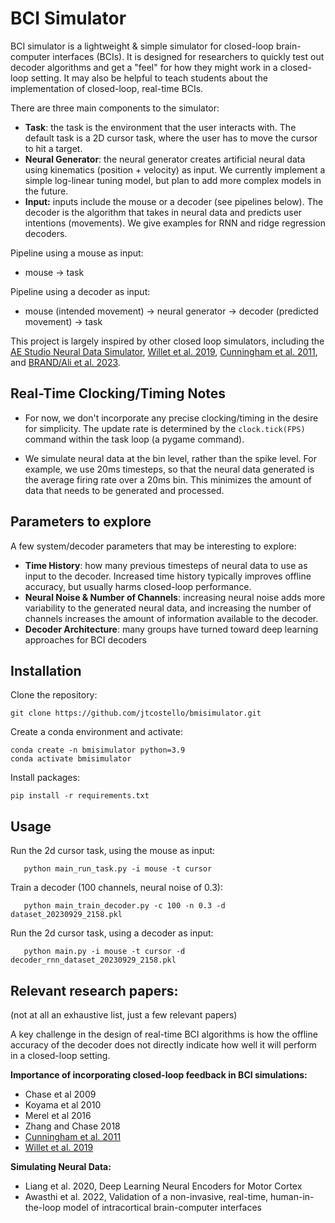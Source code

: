 # BCI Simulator

BCI simulator is a lightweight & simple simulator for closed-loop brain-computer interfaces (BCIs). 
It is designed for researchers to quickly test out decoder algorithms and get a "feel" for how they might work in a closed-loop setting.
It may also be helpful to teach students about the implementation of closed-loop, real-time BCIs.


There are three main components to the simulator:
- **Task**: the task is the environment that the user interacts with. The default task is a 2D cursor task, where the user has to move the cursor to hit a target. 
- **Neural Generator**: the neural generator creates artificial neural data using kinematics (position + velocity) as input. 
We currently implement a simple log-linear tuning model, but plan to add more complex models in the future.
- **Input:** inputs include the mouse or a decoder (see pipelines below). 
The decoder is the algorithm that takes in neural data and predicts user intentions (movements). 
We give examples for RNN and ridge regression decoders.

Pipeline using a mouse as input:
- mouse -> task

Pipeline using a decoder as input:
- mouse (intended movement) -> neural generator -> decoder (predicted movement) -> task


This project is largely inspired by other closed loop simulators, 
including the [AE Studio Neural Data Simulator](https://github.com/agencyenterprise/neural-data-simulator),
[Willet et al. 2019](https://www.nature.com/articles/s41598-019-44166-7), 
[Cunningham et al. 2011](https://journals.physiology.org/doi/full/10.1152/jn.00503.2010),
and [BRAND/Ali et al. 2023](https://www.biorxiv.org/content/10.1101/2023.08.08.552473v1.full).


## Real-Time Clocking/Timing Notes

- For now, we don't incorporate any precise clocking/timing in the desire for simplicity. 
The update rate is determined by the `clock.tick(FPS)` command within the task loop (a pygame command).

- We simulate neural data at the bin level, rather than the spike level. 
For example, we use 20ms timesteps, so that the neural data generated is the average firing rate over a 20ms bin.
This minimizes the amount of data that needs to be generated and processed.

## Parameters to explore
A few system/decoder parameters that may be interesting to explore:
- **Time History**: how many previous timesteps of neural data to use as input to the decoder. 
Increased time history typically improves offline accuracy, but usually harms closed-loop performance.
- **Neural Noise & Number of Channels**: increasing neural noise adds more variability to the generated neural data,
and increasing the number of channels increases the amount of information available to the decoder.
- **Decoder Architecture**: many groups have turned toward deep learning approaches for BCI decoders



## Installation
Clone the repository:
```
git clone https://github.com/jtcostello/bmisimulator.git
```

Create a conda environment and activate:
```
conda create -n bmisimulator python=3.9
conda activate bmisimulator
```

Install packages:
```
pip install -r requirements.txt
```

## Usage

Run the 2d cursor task, using the mouse as input:
```
   python main_run_task.py -i mouse -t cursor
```

Train a decoder (100 channels, neural noise of 0.3):
```
   python main_train_decoder.py -c 100 -n 0.3 -d dataset_20230929_2158.pkl 
```

Run the 2d cursor task, using a decoder as input:
```
   python main.py -i mouse -t cursor -d decoder_rnn_dataset_20230929_2158.pkl
```


## Relevant research papers:
(not at all an exhaustive list, just a few relevant papers)

A key challenge in the design of real-time BCI algorithms is how the offline accuracy of the decoder does not 
directly indicate how well it will perform in a closed-loop setting. 

**Importance of incorporating closed-loop feedback in BCI simulations:**
- Chase et al 2009
- Koyama et al 2010
- Merel et al 2016
- Zhang and Chase 2018
- [Cunningham et al. 2011](https://journals.physiology.org/doi/full/10.1152/jn.00503.2010)
- [Willet et al. 2019](https://www.nature.com/articles/s41598-019-44166-7)

**Simulating Neural Data:**
- Liang et al. 2020, Deep Learning Neural Encoders for Motor Cortex
- Awasthi et al. 2022, Validation of a non-invasive, real-time, human-in-the-loop model of intracortical brain-computer interfaces


